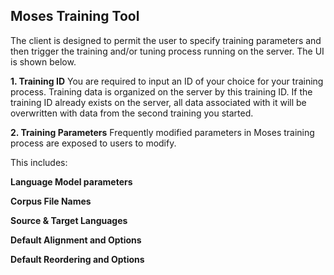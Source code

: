 ## Moses Training Tool ##
The client is designed to permit the user to specify training parameters and then trigger the training and/or tuning process running on the server. The UI is shown below.


**1. Training ID** You are required to input an ID of your choice for your training process.  Training data is organized on the server by this training ID. If the training ID already exists on the server, all data associated with it will be overwritten with data from the second training you started.


**2. Training Parameters** Frequently modified parameters in Moses training process are exposed to users to modify.

This includes:

**Language Model parameters**

**Corpus File Names**

**Source & Target Languages**

**Default Alignment and Options**

**Default Reordering and Options**